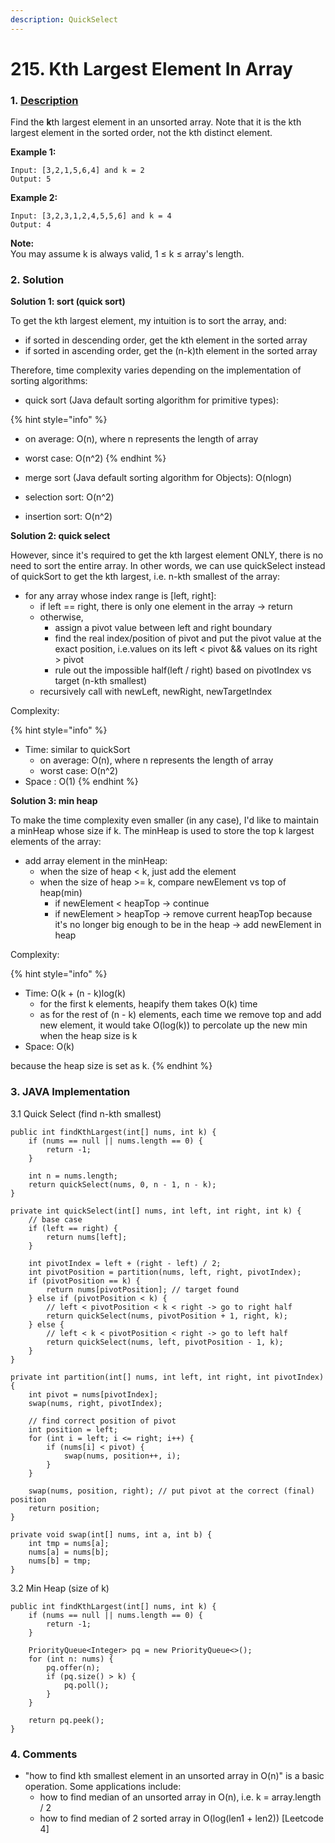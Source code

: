 ```yaml
---
description: QuickSelect
---
```


# 215. Kth Largest Element In Array

### 1. [Description](https://leetcode.com/problems/kth-largest-element-in-an-array/description/)

Find the **k**th largest element in an unsorted array. Note that it is the kth largest element in the sorted order, not the kth distinct element.

**Example 1:**

```text
Input: [3,2,1,5,6,4] and k = 2
Output: 5
```

**Example 2:**

```text
Input: [3,2,3,1,2,4,5,5,6] and k = 4
Output: 4
```

**Note:**   
You may assume k is always valid, 1 ≤ k ≤ array's length.



### 2. Solution

**Solution 1: sort \(quick sort\)**

To get the kth largest element, my intuition is to sort the array, and:

* if sorted in descending order, get the kth element in the sorted array
* if sorted in ascending order, get the \(n-k\)th element in the sorted array

Therefore, time complexity varies depending on the implementation of sorting algorithms:

* quick sort \(Java default sorting algorithm for primitive types\): 

{% hint style="info" %}
* on average: O\(n\), where n represents the length of array
* worst case: O\(n^2\)
{% endhint %}

* merge sort \(Java default sorting algorithm for Objects\): O\(nlogn\)
* selection sort: O\(n^2\)
* insertion sort: O\(n^2\)

**Solution 2: quick select**

However, since it's required to get the kth largest element ONLY, there is no need to sort the entire array. In other words, we can use quickSelect instead of quickSort to get the kth largest, i.e. n-kth smallest of the array:

* for any array whose index range is \[left, right\]:
  * if left == right, there is only one element in the array -&gt; return
  * otherwise, 
    * assign a pivot value between left and right boundary
    * find the real index/position of pivot and put the pivot value at the exact position, i.e.values on its left &lt; pivot && values on its right &gt; pivot
    * rule out the impossible half\(left / right\) based on pivotIndex vs target \(n-kth smallest\)
  * recursively call with newLeft, newRight, newTargetIndex

Complexity:

{% hint style="info" %}
* Time: similar to quickSort
  * on average: O\(n\), where n represents the length of array
  * worst case: O\(n^2\)
* Space : O\(1\)
{% endhint %}

**Solution 3: min heap**

To make the time complexity even smaller \(in any case\), I'd like to maintain a minHeap whose size if k. The minHeap is used to store the top k largest elements of the array:

* add array element in the minHeap:
  * when the size of heap &lt; k, just add the element
  * when the size of heap &gt;= k, compare newElement vs top of heap\(min\)
    * if newElement &lt; heapTop -&gt; continue
    * if newElement &gt; heapTop -&gt; remove current heapTop because it's no longer big enough to be in the heap -&gt; add newElement in heap 

Complexity:

{% hint style="info" %}
* Time: O\(k + \(n - k\)log\(k\) 
  * for the first k elements, heapify them takes O\(k\) time
  * as for the rest of \(n - k\) elements, each time we remove top and add new element, it would take O\(log\(k\)\) to percolate up the new min when the heap size is k
* Space: O\(k\)

because the heap size is set as k.
{% endhint %}



### 3. JAVA Implementation

3.1 Quick Select \(find n-kth smallest\)

```text
public int findKthLargest(int[] nums, int k) {
    if (nums == null || nums.length == 0) {
        return -1;
    }
    
    int n = nums.length;
    return quickSelect(nums, 0, n - 1, n - k);
}

private int quickSelect(int[] nums, int left, int right, int k) {
    // base case
    if (left == right) {
        return nums[left];
    }
    
    int pivotIndex = left + (right - left) / 2;
    int pivotPosition = partition(nums, left, right, pivotIndex);
    if (pivotPosition == k) {
        return nums[pivotPosition]; // target found
    } else if (pivotPosition < k) {
        // left < pivotPosition < k < right -> go to right half
        return quickSelect(nums, pivotPosition + 1, right, k);
    } else {
        // left < k < pivotPosition < right -> go to left half
        return quickSelect(nums, left, pivotPosition - 1, k);
    }
}

private int partition(int[] nums, int left, int right, int pivotIndex) {
    int pivot = nums[pivotIndex];
    swap(nums, right, pivotIndex);
    
    // find correct position of pivot
    int position = left;
    for (int i = left; i <= right; i++) {
        if (nums[i] < pivot) {
            swap(nums, position++, i);
        }
    }
    
    swap(nums, position, right); // put pivot at the correct (final) position
    return position;
}

private void swap(int[] nums, int a, int b) {
    int tmp = nums[a];
    nums[a] = nums[b];
    nums[b] = tmp;
}

```



3.2 Min Heap \(size of k\)

```text
public int findKthLargest(int[] nums, int k) {
    if (nums == null || nums.length == 0) {
        return -1;
    }
        
    PriorityQueue<Integer> pq = new PriorityQueue<>();
    for (int n: nums) {
        pq.offer(n);
        if (pq.size() > k) {
            pq.poll();
        }
    }
        
    return pq.peek();
}
```



### 4. Comments

* "how to find kth smallest element in an unsorted array in O\(n\)" is a basic operation. Some applications include:
  * how to find median of an unsorted array in O\(n\), i.e. k = array.length / 2
  * how to find median of 2 sorted array in O\(log\(len1 + len2\)\) \[Leetcode 4\]

